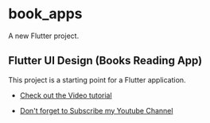 # book_apps

A new Flutter project.


## Flutter UI Design (Books Reading App)

This project is a starting point for a Flutter application.

- [Check out the Video tutorial](https://youtu.be/UPgCffZKKQg)

- [Don't forget to Subscribe my Youtube Channel](https://www.youtube.com/channel/UCJ4q1jj9mwJDfK1Hj2hAChw)
